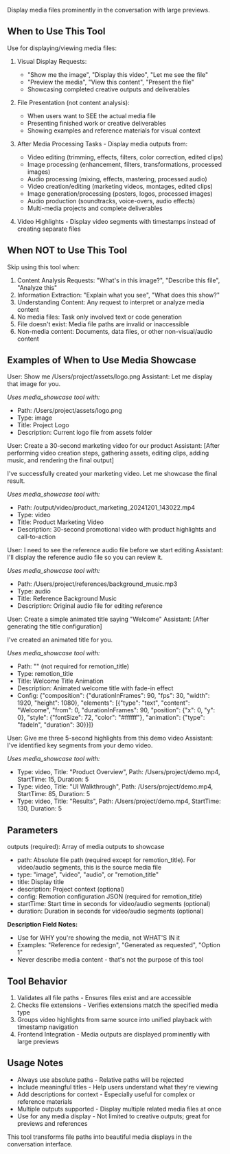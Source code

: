Display media files prominently in the conversation with large previews.

## When to Use This Tool

Use for displaying/viewing media files:

1. Visual Display Requests:
   - "Show me the image", "Display this video", "Let me see the file"
   - "Preview the media", "View this content", "Present the file"
   - Showcasing completed creative outputs and deliverables

2. File Presentation (not content analysis):
   - When users want to SEE the actual media file
   - Presenting finished work or creative deliverables
   - Showing examples and reference materials for visual context

3. After Media Processing Tasks - Display media outputs from:
   - Video editing (trimming, effects, filters, color correction, edited clips)
   - Image processing (enhancement, filters, transformations, processed images)
   - Audio processing (mixing, effects, mastering, processed audio)
   - Video creation/editing (marketing videos, montages, edited clips)
   - Image generation/processing (posters, logos, processed images)
   - Audio production (soundtracks, voice-overs, audio effects)
   - Multi-media projects and complete deliverables

4. Video Highlights - Display video segments with timestamps instead of creating separate files

## When NOT to Use This Tool

Skip using this tool when:
1. Content Analysis Requests: "What's in this image?", "Describe this file", "Analyze this"
2. Information Extraction: "Explain what you see", "What does this show?"
3. Understanding Content: Any request to interpret or analyze media content
4. No media files: Task only involved text or code generation  
5. File doesn't exist: Media file paths are invalid or inaccessible
6. Non-media content: Documents, data files, or other non-visual/audio content

## Examples of When to Use Media Showcase

<example>
User: Show me /Users/project/assets/logo.png
Assistant: Let me display that image for you.

*Uses media_showcase tool with:*
- Path: /Users/project/assets/logo.png
- Type: image
- Title: Project Logo
- Description: Current logo file from assets folder
</example>

<example>
User: Create a 30-second marketing video for our product
Assistant: [After performing video creation steps, gathering assets, editing clips, adding music, and rendering the final output]

I've successfully created your marketing video. Let me showcase the final result.

*Uses media_showcase tool with:*
- Path: /output/video/product_marketing_20241201_143022.mp4
- Type: video
- Title: Product Marketing Video
- Description: 30-second promotional video with product highlights and call-to-action
</example>

<example>
User: I need to see the reference audio file before we start editing
Assistant: I'll display the reference audio file so you can review it.

*Uses media_showcase tool with:*
- Path: /Users/project/references/background_music.mp3
- Type: audio
- Title: Reference Background Music
- Description: Original audio file for editing reference
</example>

<example>
User: Create a simple animated title saying "Welcome"
Assistant: [After generating the title configuration]

I've created an animated title for you.

*Uses media_showcase tool with:*
- Path: "" (not required for remotion_title)
- Type: remotion_title
- Title: Welcome Title Animation
- Description: Animated welcome title with fade-in effect
- Config: {"composition": {"durationInFrames": 90, "fps": 30, "width": 1920, "height": 1080}, "elements": [{"type": "text", "content": "Welcome", "from": 0, "durationInFrames": 90, "position": {"x": 0, "y": 0}, "style": {"fontSize": 72, "color": "#ffffff"}, "animation": {"type": "fadeIn", "duration": 30}}]}
</example>

<example>
User: Give me three 5-second highlights from this demo video
Assistant: I've identified key segments from your demo video.

*Uses media_showcase tool with:*
- Type: video, Title: "Product Overview", Path: /Users/project/demo.mp4, StartTime: 15, Duration: 5
- Type: video, Title: "UI Walkthrough", Path: /Users/project/demo.mp4, StartTime: 85, Duration: 5  
- Type: video, Title: "Results", Path: /Users/project/demo.mp4, StartTime: 130, Duration: 5
</example>

## Parameters

outputs (required): Array of media outputs to showcase
- path: Absolute file path (required except for remotion_title). For video/audio segments, this is the source media file
- type: "image", "video", "audio", or "remotion_title"
- title: Display title
- description: Project context (optional)
- config: Remotion configuration JSON (required for remotion_title)
- startTime: Start time in seconds for video/audio segments (optional)
- duration: Duration in seconds for video/audio segments (optional)

**Description Field Notes:**
- Use for WHY you're showing the media, not WHAT'S IN it
- Examples: "Reference for redesign", "Generated as requested", "Option 1"  
- Never describe media content - that's not the purpose of this tool

## Tool Behavior

1. Validates all file paths - Ensures files exist and are accessible
2. Checks file extensions - Verifies extensions match the specified media type
3. Groups video highlights from same source into unified playback with timestamp navigation
4. Frontend Integration - Media outputs are displayed prominently with large previews

## Usage Notes

- Always use absolute paths - Relative paths will be rejected
- Include meaningful titles - Help users understand what they're viewing  
- Add descriptions for context - Especially useful for complex or reference materials
- Multiple outputs supported - Display multiple related media files at once
- Use for any media display - Not limited to creative outputs; great for previews and references

This tool transforms file paths into beautiful media displays in the conversation interface.